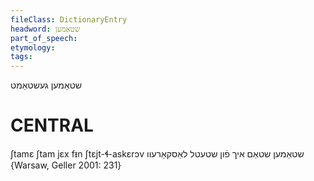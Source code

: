 ```yaml
---
fileClass: DictionaryEntry
headword: שטאַמען
part_of_speech: 
etymology: 
tags: 
---
```

שטאַמען
געשטאַמט

CENTRAL
========

ʃtamɛ ʃtam jɛx fᵻn ʃtɛjt-ɬ-askɛrɔv שטאַמען שטאַם איך פֿון שטעטל לאַסקאַרעוו {Warsaw, Geller 2001: 231}
